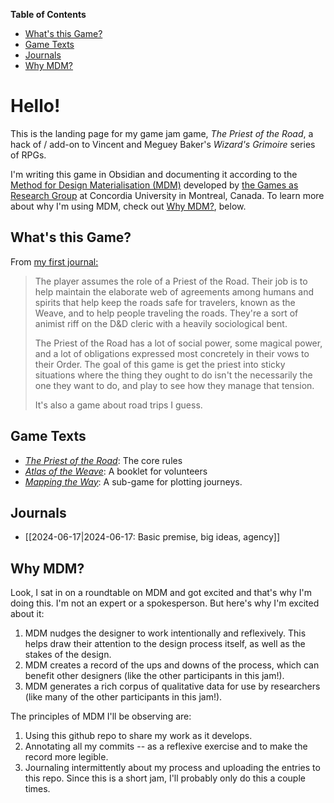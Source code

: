 **Table of Contents**

- [What's this Game?](#What's%20this%20Game?)
- [Game Texts](#Game%20Texts)
- [Journals](#Journals)
- [Why MDM?](#Why%20MDM?)

# Hello!
This is the landing page for my game jam game, *The Priest of the Road*, a hack of / add-on to Vincent and Meguey Baker's *Wizard's Grimoire* series of RPGs.

I'm writing this game in Obsidian and documenting it according to the [Method for Design Materialisation (MDM)](https://www.gamesasresearch.com/mdm) developed by [the Games as Research Group](https://www.gamesasresearch.com/) at Concordia University in Montreal, Canada. To learn more about why I'm using MDM, check out [Why MDM?](#Why%20MDM?), below.

## What's this Game?
From [my first journal:](2024-06-17.md)

>The player assumes the role of a Priest of the Road. Their job is to help maintain the elaborate web of agreements among humans and spirits that help keep the roads safe for travelers, known as the Weave, and to help people traveling the roads. They're a sort of animist riff on the D&D cleric with a heavily sociological bent.
>
>The Priest of the Road has a lot of social power, some magical power, and a lot of obligations expressed most concretely in their vows to their Order. The goal of this game is get the priest into sticky situations where the thing they ought to do isn't the necessarily the one they want to do, and play to see how they manage that tension.
>
>It's also a game about road trips I guess.

## Game Texts
- [*The Priest of the Road*](game-texts/priest-of-the-road): The core rules
- [*Atlas of the Weave*](atlas-of-the-weave.md): A booklet for volunteers
- [*Mapping the Way*](mapping-the-way.md): A sub-game for plotting journeys.

## Journals
- [[2024-06-17|2024-06-17: Basic premise, big ideas, agency]]

## Why MDM?
Look, I sat in on a roundtable on MDM and got excited and that's why I'm doing this. I'm not an expert or a spokesperson. But here's why I'm excited about it:

1. MDM nudges the designer to work intentionally and reflexively. This helps draw their attention to the design process itself, as well as the stakes of the design.
2. MDM creates a record of the ups and downs of the process, which can benefit other designers (like the other participants in this jam!).
3. MDM generates a rich corpus of qualitative data for use by researchers (like many of the other participants in this jam!).

The principles of MDM I'll be observing are:

1. Using this github repo to share my work as it develops.
2. Annotating all my commits -- as a reflexive exercise and to make the record more legible.
3. Journaling intermittently about my process and uploading the entries to this repo. Since this is a short jam, I'll probably only do this a couple times.